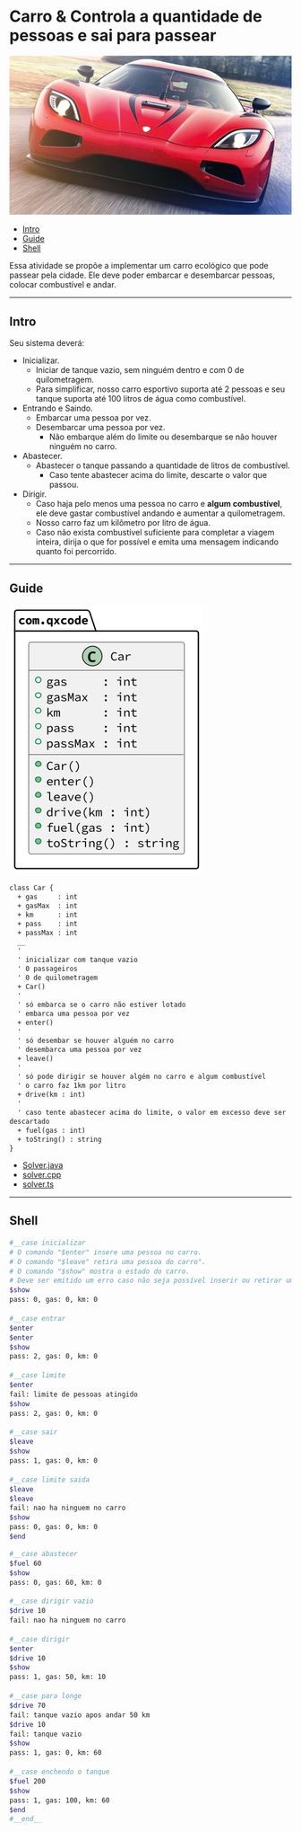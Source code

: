 # Carro & Controla a quantidade de pessoas e sai para passear

![cover](cover.jpg)

[](toc)

- [Intro](#intro)
- [Guide](#guide)
- [Shell](#shell)
[](toc)



Essa atividade se propõe a implementar um carro ecológico que pode passear pela cidade. Ele deve poder embarcar e desembarcar pessoas, colocar combustível e andar.

***

## Intro
Seu sistema deverá:

- Inicializar.
    - Iniciar de tanque vazio, sem ninguém dentro e com 0 de quilometragem.
    - Para simplificar, nosso carro esportivo suporta até 2 pessoas e seu tanque suporta até 100 litros de água como combustível.
- Entrando e Saindo.
    - Embarcar uma pessoa por vez.
    - Desembarcar uma pessoa por vez.
        - Não embarque além do limite ou desembarque se não houver ninguém no carro.
- Abastecer.
    - Abastecer o tanque passando a quantidade de litros de combustível.
        - Caso tente abastecer acima do limite, descarte o valor que passou.
- Dirigir.
    - Caso haja pelo menos uma pessoa no carro e **algum combustível**, ele deve gastar combustível andando e aumentar a quilometragem.
    - Nosso carro faz um kilômetro por litro de água.
    - Caso não exista combustível suficiente para completar a viagem inteira, dirija o que for possível e emita uma mensagem indicando quanto foi percorrido.


***

## Guide
![diagrama](diagrama.png)

[](load)[](diagrama.puml)[](plantuml:fenced:filter)

```plantuml
class Car {
  + gas     : int
  + gasMax  : int
  + km      : int
  + pass    : int
  + passMax : int
  __
  '
  ' inicializar com tanque vazio
  ' 0 passageiros
  ' 0 de quilometragem
  + Car()
  '
  ' só embarca se o carro não estiver lotado
  ' embarca uma pessoa por vez
  + enter()
  '
  ' só desembar se houver alguém no carro
  ' desembarca uma pessoa por vez
  + leave()
  '
  ' só pode dirigir se houver algém no carro e algum combustível
  ' o carro faz 1km por litro
  + drive(km : int)
  '
  ' caso tente abastecer acima do limite, o valor em excesso deve ser descartado
  + fuel(gas : int)
  + toString() : string
}
```

[](load)

- [Solver.java](.cache/draft.java)
- [solver.cpp ](.cache/draft.cpp)
- [solver.ts  ](.cache/draft.ts)

***

## Shell

```bash
#__case inicializar
# O comando "$enter" insere uma pessoa no carro.
# O comando "$leave" retira uma pessoa do carro".
# O comando "$show" mostra o estado do carro.
# Deve ser emitido um erro caso não seja possível inserir ou retirar uma pessoa.
$show
pass: 0, gas: 0, km: 0

#__case entrar
$enter
$enter
$show
pass: 2, gas: 0, km: 0

#__case limite
$enter
fail: limite de pessoas atingido
$show
pass: 2, gas: 0, km: 0

#__case sair
$leave
$show
pass: 1, gas: 0, km: 0

#__case limite saida
$leave
$leave
fail: nao ha ninguem no carro
$show
pass: 0, gas: 0, km: 0
$end
```

```bash
#__case abastecer
$fuel 60
$show
pass: 0, gas: 60, km: 0

#__case dirigir vazio
$drive 10
fail: nao ha ninguem no carro

#__case dirigir
$enter
$drive 10
$show
pass: 1, gas: 50, km: 10

#__case para longe
$drive 70
fail: tanque vazio apos andar 50 km
$drive 10
fail: tanque vazio
$show
pass: 1, gas: 0, km: 60

#__case enchendo o tanque
$fuel 200
$show
pass: 1, gas: 100, km: 60
$end
#__end__
```
